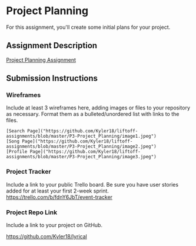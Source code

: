 # Project Planning
For this assignment, you'll create some initial plans for your project.

## Assignment Description
[Project Planning Assignment](https://education.launchcode.org/liftoff/modules/assignments/project-planning)

## Submission Instructions

### Wireframes

Include at least 3 wireframes here, adding images or files to your repository as necessary. Format them as a bulleted/unordered list with links to the files.

	[Search Page]("https://github.com/Kyler18/liftoff-assignments/blob/master/P3-Project_Planning/image1.jpeg")
	[Song Page]("https://github.com/Kyler18/liftoff-assignments/blob/master/P3-Project_Planning/image2.jpeg")
	[Profile Page]("https://github.com/Kyler18/liftoff-assignments/blob/master/P3-Project_Planning/image3.jpeg")

### Project Tracker

Include a link to your public Trello board. Be sure you have user stories added for at least your first 2-week sprint.
https://trello.com/b/fdnY6JbT/event-tracker

### Project Repo Link

Include a link to your project on GitHub.

https://github.com/Kyler18/lyrical